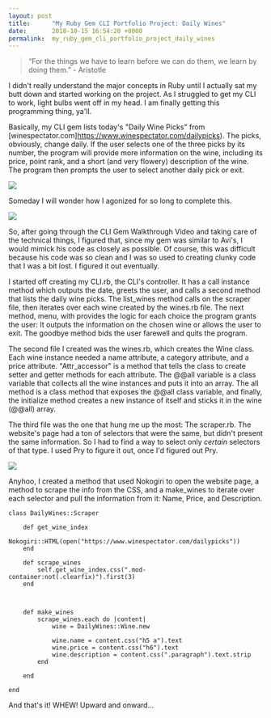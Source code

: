 ```yaml
---
layout: post
title:      "My Ruby Gem CLI Portfolio Project: Daily Wines"
date:       2018-10-15 16:54:20 +0000
permalink:  my_ruby_gem_cli_portfolio_project_daily_wines
---
```



> “For the things we have to learn before we can do them, we learn by doing them.”  - Aristotle

I didn't really understand the major concepts in Ruby until I actually sat my butt down and started working on the project. As I struggled to get my CLI to work, light bulbs went off in my head. I am finally getting this programming thing, ya'll.

Basically, my CLI gem lists today's "Daily Wine Picks" from [winespectator.com]https://www.winespectator.com/dailypicks). The picks, obviously, change daily. If the user selects one of the three picks by its number, the program will provide more information on the wine, including its price, point rank, and a short (and very flowery) description of the wine. The program then prompts the user to select another daily pick or exit.  

![](https://youtu.be/93I-zaVnXTo)

Someday I will wonder how I agonized for so long to complete this. 

![](https://thumbs.gfycat.com/WildMedicalBluemorphobutterfly-small.gif/)

So, after going through the CLI Gem Walkthrough Video and taking care of the technical things, I figured that, since my gem was similar to Avi's, I would mimick his code as closely as possible. Of course, this was difficult because his code was so clean and I was so used to creating clunky code that I was a bit lost. I figured it out eventually.


I started off creating my CLI.rb, the CLI's controller. It has a call instance method which outputs the date, greets the user, and calls a second method that lists the daily wine picks. The list_wines method calls on the scraper file, then iterates over each wine created by the wines.rb file. The next method, menu, with provides the logic for each choice the program grants the user: It outputs the information on the chosen wine or allows the user to exit. The goodbye method bids the user farewell and quits the program.

The second file I created was the wines.rb, which creates the Wine class. Each wine instance needed a name attribute, a category attribute, and a price attribute. "Attr_accessor" is a method that tells the class to create setter and getter methods for each attribute. The @@all variable is a class variable that collects all the wine instances and puts it into an array. The all method is a class method that exposes the @@all class variable, and finally, the initialize method creates a new instance of itself and sticks it in the wine (@@all) array.

The third file was the one that hung me up the most: The scraper.rb. The website's page had a ton of selectors that were the same, but didn't present the same information. So I had to find a way to select only *certain* selectors of that type. I used Pry to figure it out, once I'd figured out Pry. 

![](https://gifimage.net/wp-content/uploads/2017/10/nervous-laughter-gif-6.gif)

Anyhoo, I created a method that used Nokogiri to open the website page, a method to scrape the info from the CSS, and a make_wines to iterate over each selector and pull the information from it: Name, Price, and Description. 

```
class DailyWines::Scraper

	def get_wine_index
		Nokogiri::HTML(open("https://www.winespectator.com/dailypicks"))
	end

	def scrape_wines
		self.get_wine_index.css(".mod-container:not(.clearfix)").first(3)
	end



	def make_wines
		scrape_wines.each do |content|
			wine = DailyWines::Wine.new

			wine.name = content.css("h5 a").text
			wine.price = content.css("h6").text
			wine.description = content.css(".paragraph").text.strip
		end

	end

end
```

And that's it! WHEW! Upward and onward...




